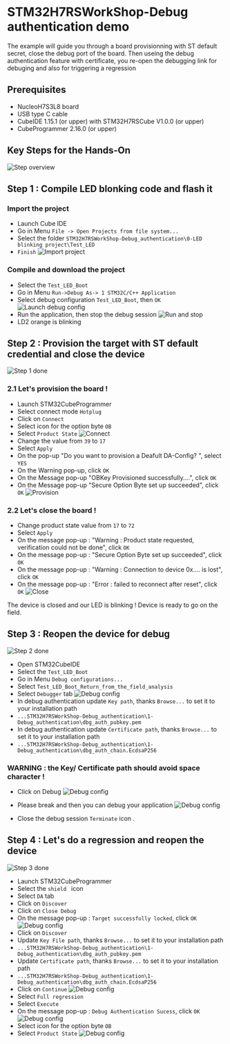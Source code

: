 # STM32H7RSWorkShop-Debug authentication demo


The example will guide you through a board provisionning with ST default secret, close the debug port of the  board. Then useing the debug authentication feature with certificate, you re-open the debugging link for debuging and also for triggering a regression  

## Prerequisites

- NucleoH7S3L8 board
- USB type C cable
- CubeIDE 1.15.1 (or upper) with STM32H7RSCube V1.0.0 (or upper)
- CubeProgrammer 2.16.0 (or upper)

## Key Steps for the Hands-On 
  ![Step overview](./img/Step_overview.JPG)
## Step 1 : Compile LED blonking code and flash it
### Import the project 
- Launch Cube IDE
- Go in Menu `File -> Open Projects from file system...`
- Select the folder `STM32H7RSWorkShop-Debug_authentication\0-LED blinking project\Test_LED`
- `Finish`
  ![Import project](./img/import_project.gif)
### Compile and download the project
- Select the `Test_LED_Boot`
- Go in Menu  `Run->Debug As-> 1 STM32C/C++ Application`
- Select debug configuration `Test_LED_Boot`, then `OK`
  ![Launch debug config](./img/compil_download.gif)
- Run the application, then stop the debug session
  ![Run and stop](./img/launch_detach.gif)
- LD2 orange is blinking 
## Step 2 : Provision the target with ST default credential and close the device
  ![Step 1 done ](./img/Step1_done.JPG)
### 2.1 Let's provision the board !
- Launch STM32CubeProgrammer
- Select connect mode `Hotplug`
- Click on `Connect`
- Select icon for the option byte `OB`
- Select `Product State`
  ![Connect ](./img/Cubeprog_connect.gif)
- Change the value from `39` to `17`
- Select  `Apply`
- On the pop-up "Do you want to provision a Deafult DA-Config? ", select `YES`
- On the Warning pop-up, click `OK`
- On the Message pop-up "OBKey Provisioned successfully....", click `OK`
- On the Message pop-up "Secure Option Byte set up succeeded", click `OK`
  ![Provision ](./img/provisionning.gif)
### 2.2 Let's close the board !
- Change product state value from `17` to `72`
- Select  `Apply`
- On the message pop-up : "Warning : Product state requested, verification could not be done", click `OK` 
- On the message pop-up : "Secure Option Byte set up succeeded", click `OK` 
- On the message pop-up : "Warning : Connection to device 0x.... is lost", click `OK` 
- On the message pop-up : "Error : failed to reconnect after reset", click `OK` 
  ![Close ](./img/close.gif)

The device is closed and our LED is blinking ! Device is ready to go on the field.

## Step 3 : Reopen the device for debug
  ![Step 2 done ](./img/Step2_done.JPG)
- Open STM32CubeIDE
- Select the `Test_LED_Boot`
- Go in Menu  `Debug configurations...`
- Select `Test_LED_Boot_Return_from_the_field_analysis`
- Select  `Debugger` tab
  ![Debug config ](./img/debug_config.gif)
- In debug authentication update `Key path`, thanks `Browse...` to set it to your installation path
- `...STM32H7RSWorkShop-Debug_authentication\1-Debug_authentication\dbg_auth_pubkey.pem`
 - In debug authentication update `Certificate path`, thanks `Browse...` to set it to your installation path
- `...STM32H7RSWorkShop-Debug_authentication\1-Debug_authentication\dbg_auth_chain.EcdsaP256 `
### WARNING : the Key/ Certificate path should avoid space character !
-  Click on Debug
  ![Debug config ](./img/update_key_path.gif)
- Please break and then you can debug your application
  ![Debug config ](./img/debug_on_goin.gif)

- Close the debug session `Terminate` icon
.

## Step 4 : Let's do a regression and reopen the device
  ![Step 3 done ](./img/Step3_done.JPG)
  - Launch STM32CubeProgrammer
  - Select the `shield ` icon
  - Select `DA` tab
  - Click on `Discover`
  - Click on `Close Debug`
  - On the message pop-up : `Target successfully locked`, click `OK`
    ![Debug config ](./img/1rts_Discover.gif)
  - Click on `Discover`
  - Update `Key File path`, thanks `Browse...` to set it to your installation path
 - `...STM32H7RSWorkShop-Debug_authentication\1-Debug_authentication\dbg_auth_pubkey.pem`
  - Update `Certificate path`, thanks `Browse...` to set it to your installation path
  - `...STM32H7RSWorkShop-Debug_authentication\1-Debug_authentication\dbg_auth_chain.EcdsaP256 `
  - Click on `Continue`
      ![Debug config ](./img/check_reopen.gif)
  - Select `Full regression`
  - Select `Execute`
  - On the message pop-up : `Debug Authentication Sucess`, click `OK`
    ![Debug config ](./img/regression_done.gif)
   - Select icon for the option byte `OB`
   - Select `Product State` 
    ![Debug config ](./img/check_reopen.gif)    




